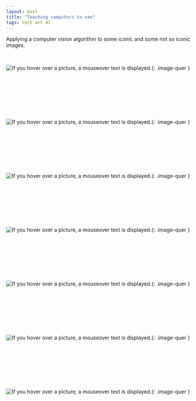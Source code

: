 ```yaml
---
layout: post
title: "Teaching computers to see"
tags: tech art ml
---
```



Applying a computer vision algorithm to some iconic and some not so iconic images.

<br>

![If you hover over a picture, a mouseover text is displayed.](/data/cv/hopper_new.jpg "If you hover over a picture, a mouseover text is displayed."){: .image-quer }



<br><br><br><br><br><br>

![If you hover over a picture, a mouseover text is displayed.](/data/cv/Aldrin_Apollo_11_new.jpg "If you hover over a picture, a mouseover text is displayed."){: .image-quer }

<br><br><br><br><br><br>



![If you hover over a picture, a mouseover text is displayed.](/data/cv/17_juni_new.jpg "If you hover over a picture, a mouseover text is displayed."){: .image-quer }

<br><br><br><br><br><br>


![If you hover over a picture, a mouseover text is displayed.](/data/cv/bedroom_new.jpg "If you hover over a picture, a mouseover text is displayed."){: .image-quer }

<br><br><br><br><br><br>



![If you hover over a picture, a mouseover text is displayed.](/data/cv/camouflage_new.jpg "If you hover over a picture, a mouseover text is displayed."){: .image-quer }

<br><br><br><br><br><br>

![If you hover over a picture, a mouseover text is displayed.](/data/cv/Pieter_Bruegel_new.jpg "If you hover over a picture, a mouseover text is displayed."){: .image-quer }

<br><br><br><br><br><br>


![If you hover over a picture, a mouseover text is displayed.](/data/cv/xian_new.jpg "If you hover over a picture, a mouseover text is displayed."){: .image-quer }

<br><br><br><br><br><br>